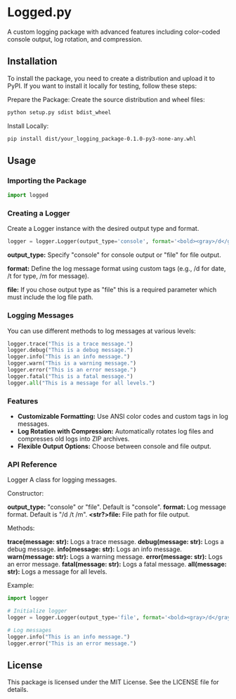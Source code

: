 # Logged.py
A custom logging package with advanced features including color-coded console output, log rotation, and compression.

## Installation
To install the package, you need to create a distribution and upload it to PyPI. If you want to install it locally for testing, follow these steps:

Prepare the Package: Create the source distribution and wheel files:

```bash
python setup.py sdist bdist_wheel
```
Install Locally:

```bash
pip install dist/your_logging_package-0.1.0-py3-none-any.whl
```
## Usage
### Importing the Package
```python
import logged
```

### Creating a Logger
Create a Logger instance with the desired output type and format.

```python
logger = logger.Logger(output_type='console', format='<bold><gray>/d</gray> <type>/t</type></bold>       /m')
```
**output_type:** Specify "console" for console output or "file" for file output.

**format:** Define the log message format using custom tags (e.g., /d for date, /t for type, /m for message).

**file:** If you chose output type as "file" this is a required parameter which must include the log file path.

### Logging Messages
You can use different methods to log messages at various levels:

```python
logger.trace("This is a trace message.")
logger.debug("This is a debug message.")
logger.info("This is an info message.")
logger.warn("This is a warning message.")
logger.error("This is an error message.")
logger.fatal("This is a fatal message.")
logger.all("This is a message for all levels.")
```
### Features
- **Customizable Formatting:** Use ANSI color codes and custom tags in log messages.
- **Log Rotation with Compression:** Automatically rotates log files and compresses old logs into ZIP archives.
- **Flexible Output Options:** Choose between console and file output.

### API Reference
<class>Logger
A class for logging messages.

Constructor:

**<str>output_type:** "console" or "file". Default is "console".
**<str>format:** Log message format. Default is "<bold><gray>/d</gray> <type>/t</type></bold> /m".
**<str?>file:** File path for file output.

Methods:

**trace(message: str):** Logs a trace message.
**debug(message: str):** Logs a debug message.
**info(message: str):** Logs an info message.
**warn(message: str):** Logs a warning message.
**error(message: str):** Logs an error message.
**fatal(message: str):** Logs a fatal message.
**all(message: str):** Logs a message for all levels.

Example:
```python
import logger

# Initialize logger
logger = logger.Logger(output_type='file', format='<bold><gray>/d</gray> <type>/t</type></bold>       /m', file='logfile.txt')

# Log messages
logger.info("This is an info message.")
logger.error("This is an error message.")
```

## License

This package is licensed under the MIT License. See the LICENSE file for details.
